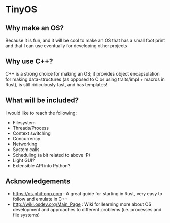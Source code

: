 # TinyOS

## Why make an OS?
Because it is fun, and it will be cool to make an OS that has a small foot print and that I can use eventually for developing other projects

## Why use C++?
C++ is a strong choice for making an OS; it provides object encapsulation for making data-structures (as opposed to C or using traits/impl + macros in Rust), is still ridiculously fast, and has templates!  

## What will be included?
I would like to reach the following:
- Filesystem
- Threads/Process
- Context switching
- Concurrency
- Networking
- System calls
- Scheduling (a bit related to above :P)
- Light GUI?
- Extensible API into Python?

## Acknowledgements
* https://os.phil-opp.com : A great guide for starting in Rust, very easy to follow and emulate in C++
* http://wiki.osdev.org/Main_Page : Wiki for learning more about OS development and approaches to different problems (i.e. processes and file systems)



